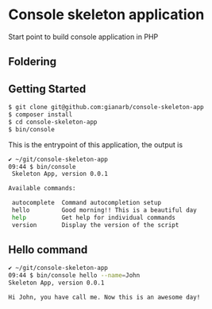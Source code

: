 # Console skeleton application
Start point to build console application in PHP

## Foldering

## Getting Started
```bash
$ git clone git@github.com:gianarb/console-skeleton-app
$ composer install
$ cd console-skeleton-app
$ bin/console
```
This is the entrypoint of this application, the output is
```bash
✔ ~/git/console-skeleton-app
09:44 $ bin/console
 Skeleton App, version 0.0.1

Available commands:

 autocomplete  Command autocompletion setup
 hello         Good morning!! This is a beautiful day
 help          Get help for individual commands
 version       Display the version of the script
```

## Hello command
```bash
✔ ~/git/console-skeleton-app 
09:44 $ bin/console hello --name=John
Skeleton App, version 0.0.1

Hi John, you have call me. Now this is an awesome day!
```

